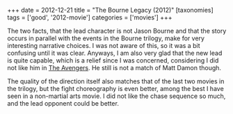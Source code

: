 +++
date = 2012-12-21
title = "The Bourne Legacy (2012)"
[taxonomies]
tags = ['good', '2012-movie']
categories = ['movies']
+++

The two facts, that the lead character is not Jason Bourne and that the
story occurs in parallel with the events in the Bourne trilogy, make for
very interesting narrative choices. I was not aware of this, so it was a
bit confusing until it was clear. Anyways, I am also very glad that the
new lead is quite capable, which is a relief since I was concerned,
considering I did not like him in [The Avengers]. He still is not a
match of Matt Damon though.

The quality of the direction itself also matches that of the last two
movies in the trilogy, but the fight choreography is even better, among
the best I have seen in a non-martial arts movie. I did not like the
chase sequence so much, and the lead opponent could be better.

  [The Avengers]: @/the-avengers-2012.md
